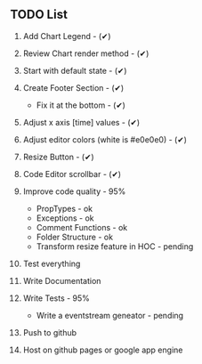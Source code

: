 ## TODO List

1. Add Chart Legend - (✔)

2. Review Chart render method - (✔)

3. Start with default state - (✔)

4. Create Footer Section - (✔)
	* Fix it at the bottom - (✔)

5. Adjust x axis [time] values - (✔)

6. Adjust editor colors (white is #e0e0e0) - (✔)

7. Resize Button - (✔)

8. Code Editor scrollbar - (✔)

9. Improve code quality - 95%
	* PropTypes - ok
	* Exceptions - ok 
	* Comment Functions - ok
	* Folder Structure - ok
	* Transform resize feature in HOC - pending

9. Test everything

10. Write Documentation

11. Write Tests - 95%
	* Write a eventstream geneator - pending

12. Push to github

13. Host on github pages or google app engine